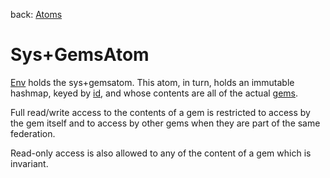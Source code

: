 back: [Atoms](../basics/env.md#Atoms)

# Sys+GemsAtom

[Env](../basics/env.md#Atoms) holds the sys+gemsatom. This atom, in turn, holds an immutable hashmap, keyed by [id](../basics/id.md), and  whose contents are all of the actual [gems](../basics/gem.md).

Full read/write access to the contents of a gem is restricted to access by the gem itself and to access by other gems when they are part of the same federation.

Read-only access is also allowed to any of the content of a gem which is invariant.
